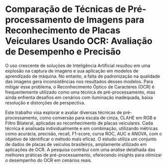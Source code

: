 # Comparação de Técnicas de Pré-processamento de Imagens para Reconhecimento de Placas Veiculares Usando OCR: Avaliação de Desempenho e Precisão

O uso crescente de soluções de Inteligência Artificial resultou em uma explosão na captura de imagens e sua aplicação em modelos de aprendizado de máquina. No entanto, a falta de padronização na qualidade das imagens gera inconsistências nos resultados desses modelos. Para mitigar esse problema, o Reconhecimento Óptico de Caracteres (OCR) é frequentemente utilizado como uma técnica de pré-processamento, mas ainda enfrenta desafios em cenários com iluminação inadequada, baixa resolução e distorções de perspectiva.

Este trabalho visa explorar e avaliar diversas técnicas de pré-processamento, como conversão para escala de cinza, CLAHE em RGB e Filtro Bilateral, aplicadas ao reconhecimento de placas veiculares. Cada técnica é analisada individualmente e em combinação, utilizando métricas como acurácia, precisão, recall, F1-score, curva ROC, AUC e ANOVA, com o objetivo de identificar o método mais eficaz. O estudo utiliza um conjunto de dados de placas de veículos brasileiros, amplamente utilizado em aplicações de OCR. A pesquisa contribui com uma análise detalhada das melhores práticas de pré-processamento, oferecendo insights para otimizar o desempenho do OCR em cenários reais.
